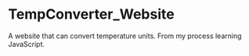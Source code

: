 # TempConverter_Website
A website that can convert temperature units. From my process learning JavaScript.

